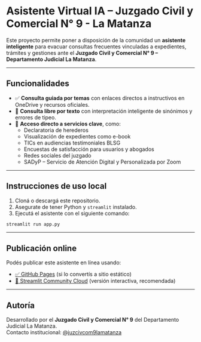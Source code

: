 
# Asistente Virtual IA – Juzgado Civil y Comercial N° 9 - La Matanza

Este proyecto permite poner a disposición de la comunidad un **asistente inteligente** para evacuar consultas frecuentes vinculadas a expedientes, trámites y gestiones ante el **Juzgado Civil y Comercial N° 9 – Departamento Judicial La Matanza**.

---

## Funcionalidades

- ✅ **Consulta guiada por temas** con enlaces directos a instructivos en OneDrive y recursos oficiales.
- 🔎 **Consulta libre por texto** con interpretación inteligente de sinónimos y errores de tipeo.
- 📎 **Acceso directo a servicios clave**, como:
  - Declaratoria de herederos
  - Visualización de expedientes como e-book
  - TICs en audiencias testimoniales BLSG
  - Encuestas de satisfacción para usuarios y abogados
  - Redes sociales del juzgado
  - SADyP – Servicio de Atención Digital y Personalizada por Zoom

---

## Instrucciones de uso local

1. Cloná o descargá este repositorio.
2. Asegurate de tener Python y `streamlit` instalado.
3. Ejecutá el asistente con el siguiente comando:

```bash
streamlit run app.py
```

---

## Publicación online

Podés publicar este asistente en línea usando:
- [✅ GitHub Pages](https://pages.github.com/) (si lo convertís a sitio estático)
- [🚀 Streamlit Community Cloud](https://streamlit.io/cloud) (versión interactiva, recomendada)

---

## Autoría

Desarrollado por el **Juzgado Civil y Comercial N° 9** del Departamento Judicial La Matanza.  
Contacto institucional: [@juzcivcom9lamatanza](https://www.instagram.com/juzcivcom9lamatanza/)
